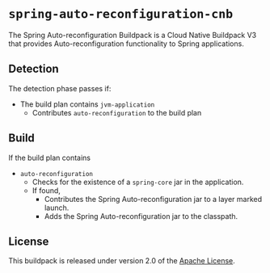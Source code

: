 # `spring-auto-reconfiguration-cnb`
The Spring Auto-reconfiguration Buildpack is a Cloud Native Buildpack V3 that provides Auto-reconfiguration functionality to Spring applications.

## Detection
The detection phase passes if:

* The build plan contains `jvm-application`
  * Contributes `auto-reconfiguration` to the build plan

## Build
If the build plan contains

* `auto-reconfiguration`
  * Checks for the existence of a `spring-core` jar in the application.
  * If found,
    * Contributes the Spring Auto-reconfiguration jar to a layer marked launch.
    * Adds the Spring Auto-reconfiguration jar to the classpath.

## License
This buildpack is released under version 2.0 of the [Apache License][a].

[a]: https://www.apache.org/licenses/LICENSE-2.0
